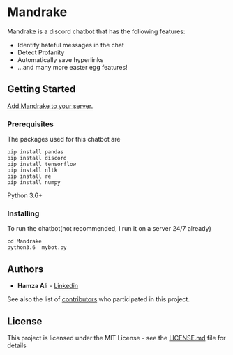 # Mandrake
Mandrake is a discord chatbot that has the following features:
* Identify hateful messages in the chat
* Detect Profanity
* Automatically save hyperlinks
* ...and many more easter egg features!

## Getting Started
<a href="https://discordapp.com/oauth2/authorize?client_id=598252932802150407&scope=bot">Add Mandrake to your server.</a>

### Prerequisites

The packages used for this chatbot are

```
pip install pandas
pip install discord
pip install tensorflow
pip install nltk
pip install re
pip install numpy
```
Python 3.6+
### Installing
To run the chatbot(not recommended, I run it on a server 24/7 already)
```
cd Mandrake
python3.6  mybot.py
```
## Authors

* **Hamza Ali** - [Linkedin](https://www.linkedin.com/in/hamza-ali-rizvi-643251148/)

See also the list of [contributors](https://github.com/your/project/contributors) who participated in this project.

## License

This project is licensed under the MIT License - see the [LICENSE.md](https://github.com/ryzbaka/Mandrake/blob/master/LICENSE) file for details
